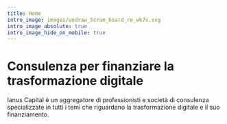 ```yaml
---
title: Home
intro_image: images/undraw_Scrum_board_re_wk7v.svg
intro_image_absolute: true
intro_image_hide_on_mobile: true
---
```

# Consulenza per finanziare la trasformazione digitale 

Ianus Capital è un aggregatore di professionisti e società di consulenza specializzate in tutti i temi che riguardano la trasformazione digitale e il suo finanziamento.
